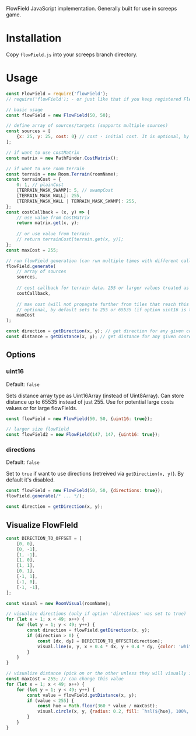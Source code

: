 FlowField JavaScript implementation. Generally built for use in screeps game.

# Installation

Copy `flowField.js` into your screeps branch directory.

# Usage

```js
const FlowField = require('flowField');
// require('flowField'); - or just like that if you keep registered FlewField class as global

// basic usage
const flowField = new FlowField(50, 50);

// define array of sources/targets (supports multiple sources)
const sources = [
	{x: 25, y: 25, cost: 0} // cost - initial cost. It is optional, by default will be 0
];

// if want to use costMatrix
const matrix = new PathFinder.CostMatrix();

// if want to use room terrain
const terrain = new Room.Terrain(roomName);
const terrainCost = {
	0: 1, // plainCost
	[TERRAIN_MASK_SWAMP]: 5, // swampCost
	[TERRAIN_MASK_WALL]: 255,
	[TERRAIN_MASK_WALL | TERRAIN_MASK_SWAMP]: 255,
};
const costCallback = (x, y) => {
	// use value from CostMatrix
	return matrix.get(x, y);
	
	// or use value from terrain
	// return terrainCost[terrain.get(x, y)];
};
const maxCost = 255;

// run flowField generation (can run multiple times with different callbacks. data will be cleared before run)
flowField.generate(
	// array of sources
	sources,
	
	// cost callback for terrain data. 255 or larger values treated as unpathable
	costCallback,
	
	// max cost (will not propagate further from tiles that reach this cost or higher).
	// optional, by default sets to 255 or 65535 (if option uint16 is true)
	maxCost
);

const direction = getDirection(x, y); // get direction for any given coords
const distance = getDistance(x, y); // get distance for any given coords
```

## Options

### uint16

Default: `false`

Sets distance array type as Uint16Array (instead of Uint8Array). Can store distance up to 65535 instead of just 255. Use for potential large costs values or for large flowFields.

```js
const flowField = new FlowField(50, 50, {uint16: true});

// larger size flowField
const flowField2 = new FlowField(147, 147, {uint16: true});
```

### directions

Default: `false`

Set to `true` if want to use directions (retreived via `getDirection(x, y)`). By default it's disabled.

```js
const flowField = new FlowField(50, 50, {directions: true});
flowField.generate(/* ... */);

const direction = getDirection(x, y);
```

## Visualize FlowFIeld

```js
const DIRECTION_TO_OFFSET = [
	[0, 0],
	[0, -1],
	[1, -1],
	[1, 0],
	[1, 1],
	[0, 1],
	[-1, 1],
	[-1, 0],
	[-1, -1],
];

const visual = new RoomVisual(roomName);

// visualize directions (only if option 'directions' was set to true)
for (let x = 1; x < 49; x++) {
	for (let y = 1; y < 49; y++) {
		const direction = flowField.getDirection(x, y);
		if (direction > 0) {
			const [dx, dy] = DIRECTION_TO_OFFSET[direction];
			visual.line(x, y, x + 0.4 * dx, y + 0.4 * dy, {color: 'white', width: 0.1, opacity: 0.6});
		}
	}
}

// visualize distance (pick on or the other unless they will visually interfere)
const maxCost = 255; // can change this value
for (let x = 1; x < 49; x++) {
	for (let y = 1; y < 49; y++) {
		const value = flowField.getDistance(x, y);
		if (value < 255) {
			const hue = Math.floor(360 * value / maxCost);
			visual.circle(x, y, {radius: 0.2, fill: `hsl(${hue}, 100%, 50%)`, opacity: 0.6});
		}
	}
}
```

